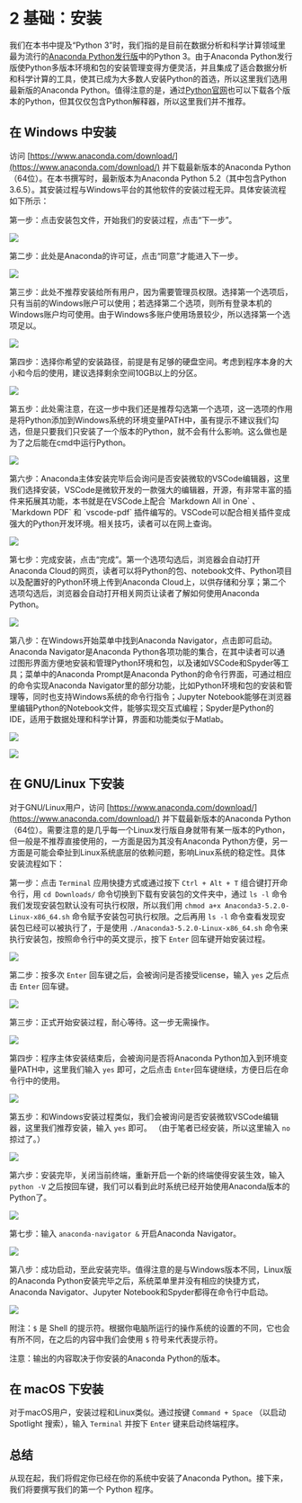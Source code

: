 # 2 基础：安装

我们在本书中提及“Python 3”时，我们指的是目前在数据分析和科学计算领域里最为流行的[Anaconda Python发行版](https://www.anaconda.com/download/)中的Python 3。由于Anaconda Python发行版使Python多版本环境和包的安装管理变得方便灵活，并且集成了适合数据分析和科学计算的工具，使其已成为大多数人安装Python的首选，所以这里我们选用最新版的Anaconda Python。值得注意的是，通过[Python官网](https://www.python.org/)也可以下载各个版本的Python，但其仅仅包含Python解释器，所以这里我们并不推荐。

## 在 Windows 中安装

访问 [https://www.anaconda.com/download/](https://www.anaconda.com/download/) 并下载最新版本的Anaconda Python（64位）。在本书撰写时，最新版本为Anaconda Python 5.2（其中包含Python 3.6.5）。其安装过程与Windows平台的其他软件的安装过程无异。具体安装流程如下所示：

第一步：点击安装包文件，开始我们的安装过程，点击“下一步”。

![](.gitbook/assets/windows_01.png)

  
 第二步：此处是Anaconda的许可证，点击“同意”才能进入下一步。

![](.gitbook/assets/windows_02.png)

  
 第三步：此处不推荐安装给所有用户，因为需要管理员权限。选择第一个选项后，只有当前的Windows账户可以使用；若选择第二个选项，则所有登录本机的Windows账户均可使用。由于Windows多账户使用场景较少，所以选择第一个选项足以。

![](.gitbook/assets/windows_03.png)

  
 第四步：选择你希望的安装路径，前提是有足够的硬盘空间。考虑到程序本身的大小和今后的使用，建议选择剩余空间10GB以上的分区。

![](.gitbook/assets/windows_04.png)

  
 第五步：此处需注意，在这一步中我们还是推荐勾选第一个选项，这一选项的作用是将Python添加到Windows系统的环境变量PATH中，虽有提示不建议我们勾选，但是只要我们只安装了一个版本的Python，就不会有什么影响。这么做也是为了之后能在cmd中运行Python。

![](.gitbook/assets/windows_05.png)

  
 第六步：Anaconda主体安装完毕后会询问是否安装微软的VSCode编辑器，这里我们选择安装，VSCode是微软开发的一款强大的编辑器，开源，有非常丰富的插件来拓展其功能，本书就是在VSCode上配合 \`Markdown All in One\` 、 \`Markdown PDF\` 和 \`vscode-pdf\` 插件编写的。VSCode可以配合相关插件变成强大的Python开发环境。相关技巧，读者可以在网上查询。

![](.gitbook/assets/windows_08.png)

  
 第七步：完成安装，点击“完成”。第一个选项勾选后，浏览器会自动打开Anaconda Cloud的网页，读者可以将Python的包、notebook文件、Python项目以及配置好的Python环境上传到Anaconda Cloud上，以供存储和分享；第二个选项勾选后，浏览器会自动打开相关网页让读者了解如何使用Anaconda Python。

![](.gitbook/assets/windows_09.png)

  
 第八步：在Windows开始菜单中找到Anaconda Navigator，点击即可启动。Anaconda Navigator是Anaconda Python各项功能的集合，在其中读者可以通过图形界面方便地安装和管理Python环境和包，以及诸如VSCode和Spyder等工具；菜单中的Anaconda Prompt是Anaconda Python的命令行界面，可通过相应的命令实现Anaconda Navigator里的部分功能，比如Python环境和包的安装和管理等，同时也支持Windows系统的命令行指令；Jupyter Notebook能够在浏览器里编辑Python的Notebook文件，能够实现交互式编程；Spyder是Python的IDE，适用于数据处理和科学计算，界面和功能类似于Matlab。

![](.gitbook/assets/windows_9.png)

  
![](.gitbook/assets/windows_10.png)

## 在 GNU/Linux 下安装

对于GNU/Linux用户，访问 [https://www.anaconda.com/download/](https://www.anaconda.com/download/) 并下载最新版本的Anaconda Python（64位）。需要注意的是几乎每一个Linux发行版自身就带有某一版本的Python，但一般是不推荐直接使用的，一方面是因为其没有Anaconda Python方便，另一方面是可能会牵扯到Linux系统底层的依赖问题，影响Linux系统的稳定性。具体安装流程如下：

第一步：点击 `Terminal` 应用快捷方式或通过按下 `Ctrl + Alt + T` 组合键打开命令行，用 `cd Downloads/` 命令切换到下载有安装包的文件夹中，通过 `ls -l` 命令我们发现安装包默认没有可执行权限，所以我们用 `chmod a+x Anaconda3-5.2.0-Linux-x86_64.sh` 命令赋予安装包可执行权限。之后再用 `ls -l` 命令查看发现安装包已经可以被执行了，于是使用 `./Anaconda3-5.2.0-Linux-x86_64.sh` 命令来执行安装包，按照命令行中的英文提示，按下 `Enter` 回车键开始安装过程。

![](.gitbook/assets/linux_01.png)

第二步：按多次 `Enter` 回车键之后，会被询问是否接受license，输入 `yes` 之后点击 `Enter` 回车键。

![](.gitbook/assets/linux_02.png)

第三步：正式开始安装过程，耐心等待。这一步无需操作。

![](.gitbook/assets/linux_03.png)

第四步：程序主体安装结束后，会被询问是否将Anaconda Python加入到环境变量PATH中，这里我们输入 `yes` 即可，之后点击 `Enter`回车键继续，方便日后在命令行中的使用。

![](.gitbook/assets/linux_04.png)

第五步：和Windows安装过程类似，我们会被询问是否安装微软VSCode编辑器，这里我们推荐安装，输入 `yes` 即可。 （由于笔者已经安装，所以这里输入 `no` 掠过了。）

![](.gitbook/assets/linux_05.png)

第六步：安装完毕，关闭当前终端，重新开启一个新的终端使得安装生效，输入 `python -V` 之后按回车键，我们可以看到此时系统已经开始使用Anaconda版本的Python了。

![](.gitbook/assets/linux_06.png)

第七步：输入 `anaconda-navigator &` 开启Anaconda Navigator。

![](.gitbook/assets/linux_07.png)

第八步：成功启动，至此安装完毕。值得注意的是与Windows版本不同，Linux版的Anaconda Python安装完毕之后，系统菜单里并没有相应的快捷方式，Anaconda Navigator、Jupyter Notebook和Spyder都得在命令行中启动。

![](.gitbook/assets/linux_08.png)

附注：`$` 是 Shell 的提示符。根据你电脑所运行的操作系统的设置的不同，它也会有所不同，在之后的内容中我们会使用 `$` 符号来代表提示符。

注意：输出的内容取决于你安装的Anaconda Python的版本。

## 在 macOS 下安装

对于macOS用户，安装过程和Linux类似。通过按键 `Command + Space` （以启动 Spotlight 搜索），输入 `Terminal` 并按下 `Enter` 键来启动终端程序。

## 总结

从现在起，我们将假定你已经在你的系统中安装了Anaconda Python。接下来，我们将要撰写我们的第一个 Python 程序。


